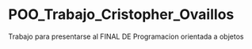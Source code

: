 # POO_Trabajo_Cristopher_Ovaillos
Trabajo para presentarse al FINAL DE Programacion orientada a objetos
